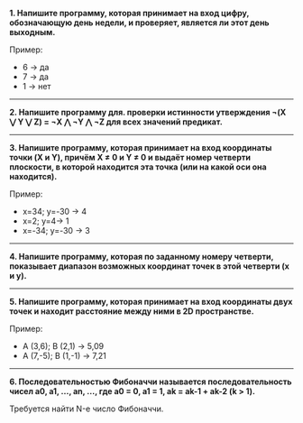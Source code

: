**1. Напишите программу, которая принимает на вход цифру, обозначающую день недели, и проверяет, является ли этот день выходным.**

Пример:

- 6 -> да
- 7 -> да
- 1 -> нет

***

**2. Напишите программу для. проверки истинности утверждения ¬(X ⋁ Y ⋁ Z) = ¬X ⋀ ¬Y ⋀ ¬Z для всех значений предикат.**

***
**3. Напишите программу, которая принимает на вход координаты точки (X и Y), причём X ≠ 0 и Y ≠ 0 и выдаёт номер четверти плоскости, в которой находится эта точка (или на какой оси она находится).**

Пример:

- x=34; y=-30 -> 4
- x=2; y=4-> 1
- x=-34; y=-30 -> 3
***

**4. Напишите программу, которая по заданному номеру четверти, показывает диапазон возможных координат точек в этой четверти (x и y).**
***

**5. Напишите программу, которая принимает на вход координаты двух точек и находит расстояние между ними в 2D пространстве.**

Пример:

- A (3,6); B (2,1) -> 5,09
- A (7,-5); B (1,-1) -> 7,21
***

**6. Последовательностью Фибоначчи называется последовательность чисел a0, a1, ..., an, ..., где
a0 = 0, a1 = 1, ak = ak-1 + ak-2 (k > 1).**

Требуется найти N-е число Фибоначчи.